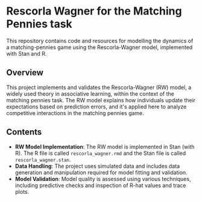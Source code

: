 # Rescorla Wagner for the Matching Pennies task

This repository contains code and resources for modelling the dynamics of a matching-pennies game using the Rescorla-Wagner model, implemented with Stan and R. 

## Overview
This project implements and validates the Rescorla-Wagner (RW) model, a widely used theory in associative learning, within the context of the matching pennies task. The RW model explains how individuals update their expectations based on prediction errors, and it's applied here to analyze competitive interactions in the matching pennies game.

## Contents
- **RW Model Implementation**: The RW model is implemented in Stan (with R). The R file is called `rescorla_wagner.rmd` and the Stan file is called `rescorla_wagner.stan`.
- **Data Handling**: The project uses simulated data and includes data generation and manipulation required for model fitting and validation.
- **Model Validation**: Model quality is assessed using various techniques, including predictive checks and inspection of R-hat values and trace plots.
